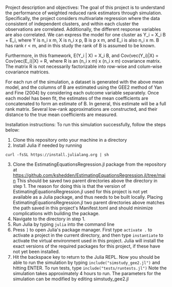 Project description and objectives:
The goal of this project is to understand the performance of weighted
 reduced rank estimators through simulation.
Specifically, the project considers multivariate regression where 
the data consistent of independent clusters, and within each cluster 
the observations are correlated. Additionally, the different response 
variables are also correlated. We can express the model 
for one cluster as Y_i = X_i B + E_i, where Y is n_i x m, X is n_i x p,
B is p x m, and E_i is also n_i x m. B has rank r < m, and in this study 
the rank of B is assumed to be known.

Furthermore, in this framework, E(Y_i | X) = X_i B, 
and Cov(vec(Y_i)|X) = Cov(vec(E_i)|X) = R,
where R is an (n_i x m) x (n_i x m) covariance matrix. 
The matrix R is not necessarily factorizable into row-wise and 
colum-wise covariance matrices.

For each run of the simulation, a dataset is generated with the above 
mean model, and the columns of B are
estimated using the GEE2 method of Yan and Fine (2004) by 
considering each outcome variable separately.
Once each model has been fit, the estimates of the mean coefficients 
are concatenated to form an estimate of B. In general, this estimate 
will be a full rank matrix. Several low-rank approximations are constructed,
and their distance to the true mean coefficients are measured. 

Installation instructions:
To run this simulation successfully, follow the steps below:

1) Clone this repository onto your machine in a directory
2) Install Julia if needed by running 
```
curl -fsSL https://install.julialang.org | sh
```
3) Clone the EstimatingEquationsRegression.jl package from the repository at
   https://github.com/kshedden/EstimatingEquationsRegression.jl/tree/main
   This should be saved two parent directories above the directory in step 1.
   The reason for doing this is that the version of EstimatingEquationsRegression.jl used
   for this project is not yet available as a Julia package, and thus needs to be built
   locally. Placing EstimatingEquationsRegression.jl two parent directories above matches the path
   saved in this project's Manifest.toml and should minimize complications with building the package.
4) Navigate to the directory in step 1.
5) Run Julia by typing `julia` into the command line
6) Press `]` to open Julia's package manager. First type `activate .` to activate a project in the current 
   directory, and then type `instantiate` to activate the virtual environment
   used in this project. Julia will install the exact versions of the required packages for this project,
   if these have not yet been installed.
8) Hit the backspace key to return to the Julia REPL. Now you should be able to run the simulation
   by typing `include("simstudy_gee2.jl")` and hitting ENTER. To run tests, type `include("tests/runtests.jl")`
   Note the simulation takes approximately 4 hours to run. The parameters for the simulation can be modified
   by editing simstudy_gee2.jl



